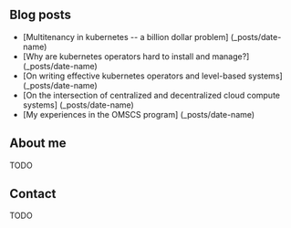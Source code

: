 ## Blog posts

* [Multitenancy in kubernetes -- a billion dollar problem] (_posts/date-name)
* [Why are kubernetes operators hard to install and manage?] (_posts/date-name)
* [On writing effective kubernetes operators and level-based systems] (_posts/date-name)
* [On the intersection of centralized and decentralized cloud compute systems] (_posts/date-name)
* [My experiences in the OMSCS program] (_posts/date-name)

## About me
TODO

## Contact
TODO
